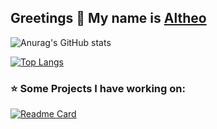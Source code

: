 ## Greetings 👋 My name is <a href="https://nimbly-dev.github.io/">Altheo</a> 

![Anurag's GitHub stats](https://github-readme-stats.vercel.app/api?username=nimbly-dev&show_icons=true&theme=tokyonight)



[![Top Langs](https://github-readme-stats.vercel.app/api/top-langs/?username=nimbly-dev&layout=compact&theme=tokyonight)](https://github.com/anuraghazra/github-readme-stats)


### ⭐ Some Projects I have working on:

[![Readme Card](https://github-readme-stats.vercel.app/api/pin/?username=anuraghazra&repo=github-readme-stats)](https://github.com/anuraghazra/github-readme-stats)


<!--
**nimbly-dev/nimbly-dev** is a ✨ _special_ ✨ repository because its `README.md` (this file) appears on your GitHub profile.

Here are some ideas to get you started:

- 🔭 I’m currently working on ...
- 🌱 I’m currently learning ...
- 👯 I’m looking to collaborate on ...
- 🤔 I’m looking for help with ...
- 💬 Ask me about ...
- 📫 How to reach me: ...
- 😄 Pronouns: ...
- ⚡ Fun fact: ...
-->
